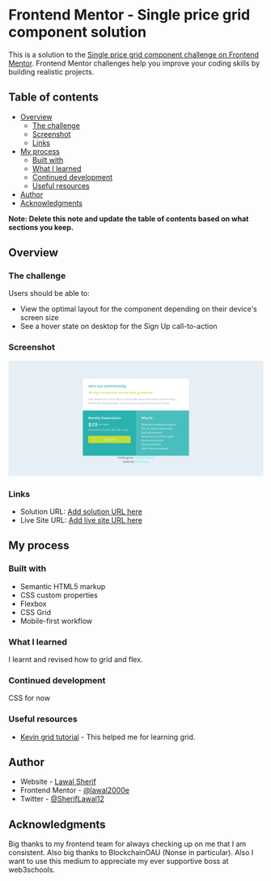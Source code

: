 # Frontend Mentor - Single price grid component solution

This is a solution to the [Single price grid component challenge on Frontend Mentor](https://www.frontendmentor.io/challenges/single-price-grid-component-5ce41129d0ff452fec5abbbc). Frontend Mentor challenges help you improve your coding skills by building realistic projects. 

## Table of contents

- [Overview](#overview)
  - [The challenge](#the-challenge)
  - [Screenshot](#screenshot)
  - [Links](#links)
- [My process](#my-process)
  - [Built with](#built-with)
  - [What I learned](#what-i-learned)
  - [Continued development](#continued-development)
  - [Useful resources](#useful-resources)
- [Author](#author)
- [Acknowledgments](#acknowledgments)

**Note: Delete this note and update the table of contents based on what sections you keep.**

## Overview

### The challenge

Users should be able to:

- View the optimal layout for the component depending on their device's screen size
- See a hover state on desktop for the Sign Up call-to-action

### Screenshot
![](./images/single-price-grid.png)

### Links

- Solution URL: [Add solution URL here](https://github.com/lawal-sherif-itunu/single-price-grid.git)
- Live Site URL: [Add live site URL here](https://lawal-sherif-itunu.github.io/single-price-grid/)

## My process

### Built with

- Semantic HTML5 markup
- CSS custom properties
- Flexbox
- CSS Grid
- Mobile-first workflow

### What I learned

I learnt and revised how to grid and flex.



### Continued development

CSS for now

### Useful resources

- [Kevin grid tutorial](https://www.youtube.com/watch?v=rg7Fvvl3taU) - This helped me for learning grid.

## Author

- Website - [Lawal Sherif](https://github.com/lawal-sherif-itunu)
- Frontend Mentor - [@lawal2000e](https://www.frontendmentor.io/profile/lawal2000)
- Twitter - [@SherifLawal12](https://twitter.com/SherifLawal12)

## Acknowledgments

Big thanks to my frontend team for always checking up on me that I am consistent. Also big thanks to BlockchainOAU (Nonse in particular). Also I want to use this medium to appreciate my ever supportive boss at web3schools.